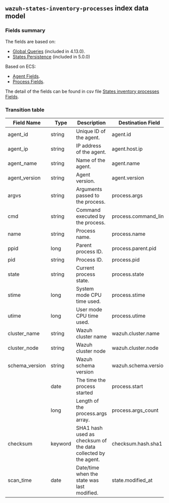 ## `wazuh-states-inventory-processes` index data model

### Fields summary

The fields are based on:
- [Global Queries](https://github.com/wazuh/wazuh/issues/27898) (included in 4.13.0).
- [States Persistence](https://github.com/wazuh/wazuh/issues/29840#issuecomment-2937251736) (included in 5.0.0)

Based on ECS:

- [Agent Fields](https://www.elastic.co/guide/en/ecs/current/ecs-agent.html).
- [Process Fields](https://www.elastic.co/guide/en/ecs/current/ecs-process.html).

The detail of the fields can be found in csv file [States inventory processes Fields](fields.csv).

### Transition table

| Field Name     | Type    | Description                                                    | Destination Field    | Custom |
|----------------|---------|----------------------------------------------------------------|----------------------|--------|
| agent_id       | string  | Unique ID of the agent.                                        | agent.id             | FALSE  |
| agent_ip       | string  | IP address of the agent.                                       | agent.host.ip        | TRUE   |
| agent_name     | string  | Name of the agent.                                             | agent.name           | FALSE  |
| agent_version  | string  | Agent version.                                                 | agent.version        | FALSE  |
| argvs          | string  | Arguments passed to the process.                               | process.args         | FALSE  |
| cmd            | string  | Command executed by the process.                               | process.command_line | FALSE  |
| name           | string  | Process name.                                                  | process.name         | FALSE  |
| ppid           | long    | Parent process ID.                                             | process.parent.pid   | FALSE  |
| pid            | string  | Process ID.                                                    | process.pid          | FALSE  |
| state          | string  | Current process state.                                         | process.state        | TRUE   |
| stime          | long    | System mode CPU time used.                                     | process.stime        | TRUE   |
| utime          | long    | User mode CPU time used.                                       | process.utime        | TRUE   |
| cluster_name   | string  | Wazuh cluster name                                             | wazuh.cluster.name   | TRUE   |
| cluster_node   | string  | Wazuh cluster node                                             | wazuh.cluster.node   | TRUE   |
| schema_version | string  | Wazuh schema version                                           | wazuh.schema.version | TRUE   |
|                | date    | The time the process started                                   | process.start        | FALSE  |
|                | long    | Length of the process.args array.                              | process.args_count   | FALSE  |
| checksum       | keyword | SHA1 hash used as checksum of the data collected by the agent. | checksum.hash.sha1   | TRUE   |
| scan_time      | date    | Date/time when the state was last modified.                           | state.modified_at    | TRUE   |

